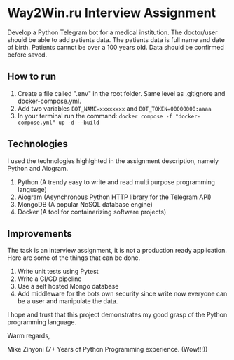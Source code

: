 # Way2Win.ru Interview Assignment

Develop a Python Telegram bot for a medical institution. The doctor/user should be able to add patients data. The patients data is full name and date of birth. Patients cannot be over a 100 years old. Data should be confirmed before saved.

## How to run

1. Create a file called ".env" in the root folder. Same level as .gitignore and docker-compose.yml.
2. Add two variables `BOT_NAME=xxxxxxxx` and `BOT_TOKEN=00000000:aaaa`
3. In your terminal run the command: `docker compose -f "docker-compose.yml" up -d --build`

## Technologies

I used the technologies highlghted in the assignment description, namely Python and Aiogram.

1. Python (A trendy easy to write and read multi purpose programming language)
2. Aiogram (Asynchronous Python HTTP library for the Telegram API)
3. MongoDB (A popular NoSQL database engine)
4. Docker (A tool for containerizing software projects)

## Improvements

The task is an interview assignment, it is not a production ready application. Here are some of the things that can be done.

1. Write unit tests using Pytest
2. Write a CI/CD pipeline
3. Use a self hosted Mongo database
4. Add middleware for the bots own security since write now everyone can be a user and manipulate the data.

I hope and trust that this project demonstrates my good grasp of the Python programming language.

Warm regards,

Mike Zinyoni (7+ Years of Python Programming experience. (Wow!!!))
